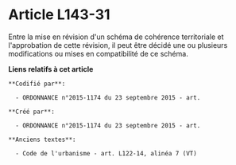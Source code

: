 # Article L143-31

Entre la mise en révision d'un schéma de cohérence territoriale et l'approbation de cette révision, il peut être décidé une
ou plusieurs modifications ou mises en compatibilité de ce schéma.

**Liens relatifs à cet article**

	**Codifié par**:

	  - ORDONNANCE n°2015-1174 du 23 septembre 2015 - art.

	**Créé par**:

	  - ORDONNANCE n°2015-1174 du 23 septembre 2015 - art.

	**Anciens textes**:

	  - Code de l'urbanisme - art. L122-14, alinéa 7 (VT)
